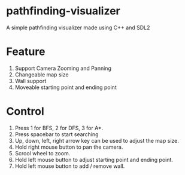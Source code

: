 # pathfinding-visualizer
A simple pathfinding visualizer made using C++ and SDL2
# Feature
1) Support Camera Zooming and Panning
2) Changeable map size
3) Wall support
4) Moveable starting point and ending point

# Control
1) Press 1 for BFS, 2 for DFS, 3 for A*. <br />
2) Press spacebar to start searching
3) Up, down, left, right arrow key can be used to adjust the map size. <br />
4) Hold right mouse button to pan the camera. <br />
5) Scrool wheel to zoom. <br />
6) Hold left mouse button to adjust starting point and ending point. <br />
7) Hold left mouse button to add / remove wall.  
